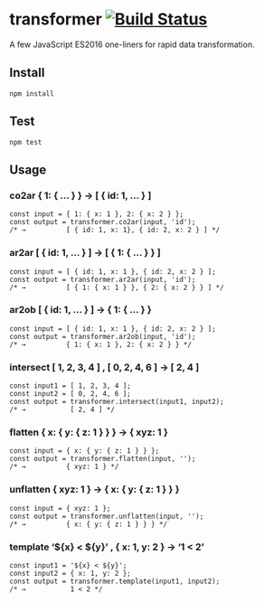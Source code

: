 # transformer [![Build Status](https://travis-ci.org/RomansBermans/transformer.svg?branch=master)](https://travis-ci.org/RomansBermans/transformer)

A few JavaScript ES2016 one-liners for rapid data transformation.
    
## Install
```
npm install
```

## Test
```
npm test
```

## Usage

### co2ar { 1: { … } } → [ { id: 1, … } ]
```
const input = { 1: { x: 1 }, 2: { x: 2 } };
const output = transformer.co2ar(input, 'id');
/* →          [ { id: 1, x: 1}, { id: 2, x: 2 } ] */
```

### ar2ar [ { id: 1, … } ] → [ { 1: { … } } ]
```
const input = [ { id: 1, x: 1 }, { id: 2, x: 2 } ];
const output = transformer.ar2ar(input, 'id');
/* →          [ { 1: { x: 1 } }, { 2: { x: 2 } } ] */
```

### ar2ob [ { id: 1, … } ] → { 1: { … } }
```
const input = [ { id: 1, x: 1 }, { id: 2, x: 2 } ];
const output = transformer.ar2ob(input, 'id');
/* →          { 1: { x: 1 }, 2: { x: 2 } } */
```

### intersect [ 1, 2, 3, 4 ] , [ 0, 2, 4, 6 ] → [ 2, 4 ]
```
const input1 = [ 1, 2, 3, 4 ];
const input2 = [ 0, 2, 4, 6 ];
const output = transformer.intersect(input1, input2);
/* →           [ 2, 4 ] */
```

### flatten { x: { y: { z: 1 } } } → { xyz: 1 }
```
const input = { x: { y: { z: 1 } } };
const output = transformer.flatten(input, '');
/* →          { xyz: 1 } */
```

### unflatten { xyz: 1 } → { x: { y: { z: 1 } } }
```
const input = { xyz: 1 };
const output = transformer.unflatten(input, '');
/* →          { x: { y: { z: 1 } } } */
```

### template ‘${x} < ${y}’ , { x: 1, y: 2 } → ‘1 < 2’
```
const input1 = '${x} < ${y}';
const input2 = { x: 1, y: 2 };
const output = transformer.template(input1, input2);
/* →           1 < 2 */
```
